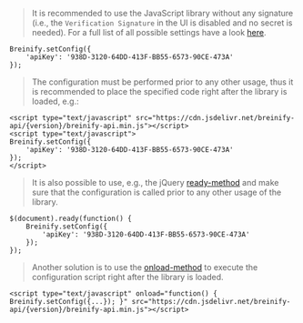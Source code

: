 <blockquote class="lang-specific javascript--browser">
<p>It is recommended to use the JavaScript library without any signature (i.e., 
the <code class="prettyprint">Verification Signature</code> in the UI is disabled and no secret is needed).
For a full list of all possible settings have a look 
<a href="https://github.com/Breinify/brein-api-library-javascript-browser/blob/master/documentation/api.md#general-attributes" target="_blank">here</a>.</p>
</blockquote>

>
```javascript--browser
Breinify.setConfig({ 
    'apiKey': '938D-3120-64DD-413F-BB55-6573-90CE-473A' 
});
```

<blockquote class="lang-specific javascript--browser">
<p>The configuration must be performed prior to any other usage, thus it is recommended to place the specified code
right after the library is loaded, e.g.:</p>
</blockquote>

>
```javascript--browser
<script type="text/javascript" src="https://cdn.jsdelivr.net/breinify-api/{version}/breinify-api.min.js"></script>
<script type="text/javascript">
Breinify.setConfig({ 
    'apiKey': '938D-3120-64DD-413F-BB55-6573-90CE-473A' 
});
</script>
```

<blockquote class="lang-specific javascript--browser">
<p>It is also possible to use, e.g., the jQuery <a href="https://api.jquery.com/ready/" target="_blank">ready-method</a>
and make sure that the configuration is called prior to any other usage of the library.</p>
</blockquote>

>
```javascript--browser
$(document).ready(function() {
    Breinify.setConfig({ 
        'apiKey': '938D-3120-64DD-413F-BB55-6573-90CE-473A' 
    });
});
```

<blockquote class="lang-specific javascript--browser">
<p>Another solution is to use the <a href="https://www.w3schools.com/tags/ev_onload.asp" target="_blank">onload-method</a>
to execute the configuration script right after the library is loaded.</p>
</blockquote>

>
```javascript--browser
<script type="text/javascript" onload="function() { Breinify.setConfig({...}); }" src="https://cdn.jsdelivr.net/breinify-api/{version}/breinify-api.min.js"></script>
```